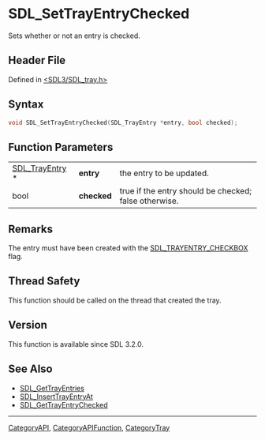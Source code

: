 # SDL_SetTrayEntryChecked

Sets whether or not an entry is checked.

## Header File

Defined in [<SDL3/SDL_tray.h>](https://github.com/libsdl-org/SDL/blob/main/include/SDL3/SDL_tray.h)

## Syntax

```c
void SDL_SetTrayEntryChecked(SDL_TrayEntry *entry, bool checked);
```

## Function Parameters

|                                  |             |                                                       |
| -------------------------------- | ----------- | ----------------------------------------------------- |
| [SDL_TrayEntry](SDL_TrayEntry) * | **entry**   | the entry to be updated.                              |
| bool                             | **checked** | true if the entry should be checked; false otherwise. |

## Remarks

The entry must have been created with the
[SDL_TRAYENTRY_CHECKBOX](SDL_TRAYENTRY_CHECKBOX) flag.

## Thread Safety

This function should be called on the thread that created the tray.

## Version

This function is available since SDL 3.2.0.

## See Also

- [SDL_GetTrayEntries](SDL_GetTrayEntries)
- [SDL_InsertTrayEntryAt](SDL_InsertTrayEntryAt)
- [SDL_GetTrayEntryChecked](SDL_GetTrayEntryChecked)






----
[CategoryAPI](CategoryAPI), [CategoryAPIFunction](CategoryAPIFunction), [CategoryTray](CategoryTray)

